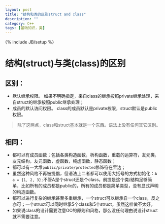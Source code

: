 ```yaml
---
layout: post
title: "结构和类的区别struct and class"
description: ""
category: C++
tags: [基础知识，类]
---
```

{% include JB/setup %}

结构(struct)与类(class)的区别
======================

区别：
---

 * 默认继承权限。
如果不明确指定，来自class的继承按照private继承处理，来自struct的继承按照public继承处理； 
 * 成员的默认访问权限。
class的成员默认是private权限，struct默认是public权限。 

>  除了这两点，class和struct基本就是一个东西。语法上没有任何其它区别。

相同：
---

 * 都可以有成员函数；包括各类构造函数，析构函数，重载的运算符，友元类，友元结构，友元函数，虚函数，纯虚函数，静态函数； 
 * 都可以有一大堆`public/private/protected`修饰符在里边； 
 * 虽然这种风格不再被提倡，但语法上二者都可以使用大括号的方式初始化：`A a = {1, 2, 3};`不管A是个struct还是个class，前提是这个类/结构足够简单，比如所有的成员都是public的，所有的成员都是简单类型，没有显式声明的构造函数。 
 * 都可以进行复杂的继承甚至多重继承，一个struct可以继承自一个class，反之亦可；一个struct可以同时继承5个class和5个struct，虽然这样做不太好。 
 * 如果说class的设计需要注意OO的原则和风格，那么没任何理由说设计struct就不需要注意。
